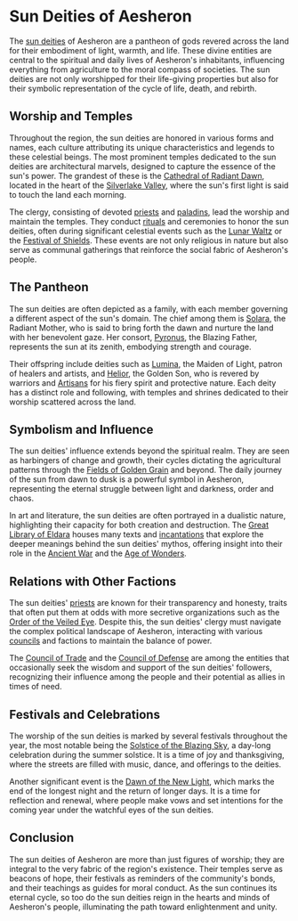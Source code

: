 # Sun Deities of Aesheron

The [sun deities](sun%20deities.md) of Aesheron are a pantheon of gods revered across the land for their embodiment of light, warmth, and life. These divine entities are central to the spiritual and daily lives of Aesheron's inhabitants, influencing everything from agriculture to the moral compass of societies. The sun deities are not only worshipped for their life-giving properties but also for their symbolic representation of the cycle of life, death, and rebirth.

## Worship and Temples

Throughout the region, the sun deities are honored in various forms and names, each culture attributing its unique characteristics and legends to these celestial beings. The most prominent temples dedicated to the sun deities are architectural marvels, designed to capture the essence of the sun's power. The grandest of these is the [Cathedral of Radiant Dawn](Cathedral%20of%20Radiant%20Dawn.md), located in the heart of the [Silverlake Valley](Silverlake%20Valley.md), where the sun's first light is said to touch the land each morning.

The clergy, consisting of devoted [priests](priests.md) and [paladins](paladins.md), lead the worship and maintain the temples. They conduct [rituals](rituals.md) and ceremonies to honor the sun deities, often during significant celestial events such as the [Lunar Waltz](Lunar%20Waltz.md) or the [Festival of Shields](Festival%20of%20Shields.md). These events are not only religious in nature but also serve as communal gatherings that reinforce the social fabric of Aesheron's people.

## The Pantheon

The sun deities are often depicted as a family, with each member governing a different aspect of the sun's domain. The chief among them is [Solara](Solara.md), the Radiant Mother, who is said to bring forth the dawn and nurture the land with her benevolent gaze. Her consort, [Pyronus](Pyronus.md), the Blazing Father, represents the sun at its zenith, embodying strength and courage.

Their offspring include deities such as [Lumina](Lumina.md), the Maiden of Light, patron of healers and artists, and [Helior](Helior.md), the Golden Son, who is revered by warriors and [Artisans](Artisans.md) for his fiery spirit and protective nature. Each deity has a distinct role and following, with temples and shrines dedicated to their worship scattered across the land.

## Symbolism and Influence

The sun deities' influence extends beyond the spiritual realm. They are seen as harbingers of change and growth, their cycles dictating the agricultural patterns through the [Fields of Golden Grain](Fields%20of%20Golden%20Grain.md) and beyond. The daily journey of the sun from dawn to dusk is a powerful symbol in Aesheron, representing the eternal struggle between light and darkness, order and chaos.

In art and literature, the sun deities are often portrayed in a dualistic nature, highlighting their capacity for both creation and destruction. The [Great Library of Eldara](Great%20Library%20of%20Eldara.md) houses many texts and [incantations](incantations.md) that explore the deeper meanings behind the sun deities' mythos, offering insight into their role in the [Ancient War](Ancient%20War.md) and the [Age of Wonders](Age%20of%20Wonders.md).

## Relations with Other Factions

The sun deities' [priests](priests.md) are known for their transparency and honesty, traits that often put them at odds with more secretive organizations such as the [Order of the Veiled Eye](Order%20of%20the%20Veiled%20Eye.md). Despite this, the sun deities' clergy must navigate the complex political landscape of Aesheron, interacting with various [councils](councils.md) and factions to maintain the balance of power.

The [Council of Trade](Council%20of%20Trade.md) and the [Council of Defense](Council%20of%20Defense.md) are among the entities that occasionally seek the wisdom and support of the sun deities' followers, recognizing their influence among the people and their potential as allies in times of need.

## Festivals and Celebrations

The worship of the sun deities is marked by several festivals throughout the year, the most notable being the [Solstice of the Blazing Sky](Solstice%20of%20the%20Blazing%20Sky.md), a day-long celebration during the summer solstice. It is a time of joy and thanksgiving, where the streets are filled with music, dance, and offerings to the deities.

Another significant event is the [Dawn of the New Light](Dawn%20of%20the%20New%20Light.md), which marks the end of the longest night and the return of longer days. It is a time for reflection and renewal, where people make vows and set intentions for the coming year under the watchful eyes of the sun deities.

## Conclusion

The sun deities of Aesheron are more than just figures of worship; they are integral to the very fabric of the region's existence. Their temples serve as beacons of hope, their festivals as reminders of the community's bonds, and their teachings as guides for moral conduct. As the sun continues its eternal cycle, so too do the sun deities reign in the hearts and minds of Aesheron's people, illuminating the path toward enlightenment and unity.